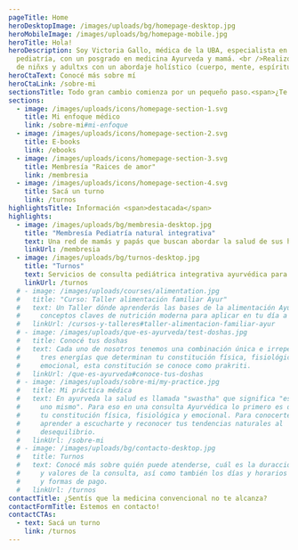 ```yaml
---
pageTitle: Home
heroDesktopImage: /images/uploads/bg/homepage-desktop.jpg
heroMobileImage: /images/uploads/bg/homepage-mobile.jpg
heroTitle: Hola!
heroDescription: Soy Victoria Gallo, médica de la UBA, especialista en
  pediatría, con un posgrado en medicina Ayurveda y mamá. <br />Realizo atención
  de niñxs y adultxs con un abordaje holístico (cuerpo, mente, espíritu).
heroCtaText: Conocé más sobre mí
heroCtaLink: /sobre-mi
sectionsTitle: Todo gran cambio comienza por un pequeño paso.<span>¿Te animás?</span>
sections:
  - image: /images/uploads/icons/homepage-section-1.svg
    title: Mi enfoque médico
    link: /sobre-mi#mi-enfoque
  - image: /images/uploads/icons/homepage-section-2.svg
    title: E-books
    link: /ebooks
  - image: /images/uploads/icons/homepage-section-3.svg
    title: Membresía "Raices de amor"
    link: /membresia
  - image: /images/uploads/icons/homepage-section-4.svg
    title: Sacá un turno
    link: /turnos
highlightsTitle: Información <span>destacada</span>
highlights:
  - image: /images/uploads/bg/membresia-desktop.jpg
    title: "Membresía Pediatría natural integrativa"
    text: Una red de mamás y papás que buscan abordar la salud de sus hijos de manera integral y a través de tratamientos naturales. Si consideras que la medicina convencional hace un uso excesivo de medicación y que no toma en cuenta las características individuales de tu hijo o hija, este espacio es para vos.
    linkUrl: /membresia
  - image: /images/uploads/bg/turnos-desktop.jpg
    title: "Turnos"
    text: Servicios de consulta pediátrica integrativa ayurvédica para niños, adultos, familias y embarazadas. Atención personalizada, diagnóstico integral y tratamientos naturales. Opciones online y presenciales disponibles.
    linkUrl: /turnos
  # - image: /images/uploads/courses/alimentation.jpg
  #   title: "Curso: Taller alimentación familiar Ayur"
  #   text: Un Taller dónde aprenderás las bases de la alimentación Ayurvédica y
  #     conceptos claves de nutrición moderna para aplicar en tu día a día.
  #   linkUrl: /cursos-y-talleres#taller-alimentacion-familiar-ayur
  # - image: /images/uploads/que-es-ayurveda/test-doshas.jpg
  #   title: Conocé tus doshas
  #   text: Cada uno de nosotros tenemos una combinación única e irrepetible de estas
  #     tres energías que determinan tu constitución física, fisiológica y
  #     emocional, esta constitución se conoce como prakriti.
  #   linkUrl: /que-es-ayurveda#conoce-tus-doshas
  # - image: /images/uploads/sobre-mi/my-practice.jpg
  #   title: Mi práctica médica
  #   text: En ayurveda la salud es llamada "swastha" que significa "establecido en
  #     uno mismo". Para eso en una consulta Ayurvédica lo primero es determinar
  #     tu constitución física, fisiológica y emocional. Para conocerte, para
  #     aprender a escucharte y reconocer tus tendencias naturales al
  #     desequilibrio.
  #   linkUrl: /sobre-mi
  # - image: /images/uploads/bg/contacto-desktop.jpg
  #   title: Turnos
  #   text: Conocé más sobre quién puede atenderse, cuál es la duracción, modalidades
  #     y valores de la consulta, así como también los días y horarios de atención
  #     y formas de pago.
  #   linkUrl: /turnos
contactTitle: ¿Sentís que la medicina convencional no te alcanza?
contactFormTitle: Estemos en contacto!
contactCTAs:
  - text: Sacá un turno
    link: /turnos
---
```

